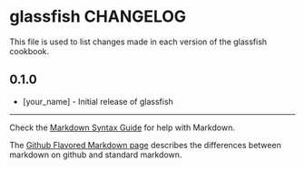 glassfish CHANGELOG
===================

This file is used to list changes made in each version of the glassfish cookbook.

0.1.0
-----
- [your_name] - Initial release of glassfish

- - -
Check the [Markdown Syntax Guide](http://daringfireball.net/projects/markdown/syntax) for help with Markdown.

The [Github Flavored Markdown page](http://github.github.com/github-flavored-markdown/) describes the differences between markdown on github and standard markdown.
